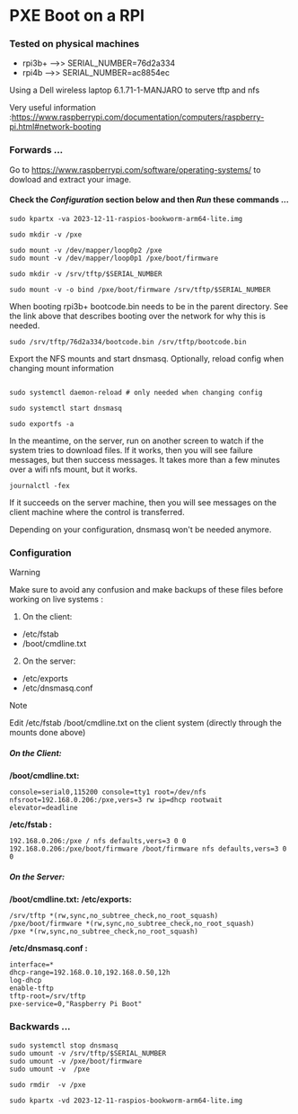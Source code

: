 # PXE Boot on a RPI




### Tested on physical machines

- rpi3b+ -->> SERIAL_NUMBER=76d2a334
- rpi4b  -->> SERIAL_NUMBER=ac8854ec

Using a Dell wireless laptop 6.1.71-1-MANJARO to serve tftp and nfs

Very useful information :https://www.raspberrypi.com/documentation/computers/raspberry-pi.html#network-booting

### Forwards ...

Go to https://www.raspberrypi.com/software/operating-systems/ to dowload and extract your image.

#### Check the *Configuration* section below and then *Run* these commands ...

```
sudo kpartx -va 2023-12-11-raspios-bookworm-arm64-lite.img

sudo mkdir -v /pxe

sudo mount -v /dev/mapper/loop0p2 /pxe
sudo mount -v /dev/mapper/loop0p1 /pxe/boot/firmware

sudo mkdir -v /srv/tftp/$SERIAL_NUMBER

sudo mount -v -o bind /pxe/boot/firmware /srv/tftp/$SERIAL_NUMBER
```
When booting rpi3b+ bootcode.bin needs to be in the parent directory. See the link above that describes booting over the network for why this is needed.
```
sudo /srv/tftp/76d2a334/bootcode.bin /srv/tftp/bootcode.bin
```
Export the NFS mounts and start dnsmasq. Optionally, reload config when changing mount information
```

sudo systemctl daemon-reload # only needed when changing config

sudo systemctl start dnsmasq

sudo exportfs -a
```

In the meantime, on the server, run on another screen to watch if the system tries to download files. If it works, then you will see failure messages, but then success messages. It takes more than a few minutes over a wifi nfs mount, but it works.

```
journalctl -fex
```

If it succeeds on the server machine, then you will see messages on the client machine where the control is transferred. 

Depending on your configuration, dnsmasq won't be needed anymore.

### Configuration

> [!WARNING]
> Make sure to avoid any confusion and make backups of these files before working on live systems : 
1. On the client:
- /etc/fstab 
- /boot/cmdline.txt 
2. On the server:
- /etc/exports 
- /etc/dnsmasq.conf

> [!NOTE]
> Edit /etc/fstab /boot/cmdline.txt on the client system (directly through the mounts done above)

##### On the Client:
**/boot/cmdline.txt:**
```
console=serial0,115200 console=tty1 root=/dev/nfs nfsroot=192.168.0.206:/pxe,vers=3 rw ip=dhcp rootwait elevator=deadline
```
**/etc/fstab :**
```
192.168.0.206:/pxe / nfs defaults,vers=3 0 0
192.168.0.206:/pxe/boot/firmware /boot/firmware nfs defaults,vers=3 0 0
```
##### On the Server:
**/boot/cmdline.txt:**
**/etc/exports:**
```
/srv/tftp *(rw,sync,no_subtree_check,no_root_squash)
/pxe/boot/firmware *(rw,sync,no_subtree_check,no_root_squash)
/pxe *(rw,sync,no_subtree_check,no_root_squash)
```
**/etc/dnsmasq.conf :**
```
interface=*
dhcp-range=192.168.0.10,192.168.0.50,12h
log-dhcp
enable-tftp
tftp-root=/srv/tftp
pxe-service=0,"Raspberry Pi Boot"
```


### Backwards ...
```
sudo systemctl stop dnsmasq
sudo umount -v /srv/tftp/$SERIAL_NUMBER
sudo umount -v /pxe/boot/firmware
sudo umount -v  /pxe

sudo rmdir  -v /pxe

sudo kpartx -vd 2023-12-11-raspios-bookworm-arm64-lite.img
```